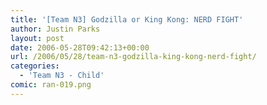 ```yaml
---
title: '[Team N3] Godzilla or King Kong: NERD FIGHT'
author: Justin Parks
layout: post
date: 2006-05-28T09:42:13+00:00
url: /2006/05/28/team-n3-godzilla-king-kong-nerd-fight/
categories:
  - 'Team N3 - Child'
comic: ran-019.png
---
```

